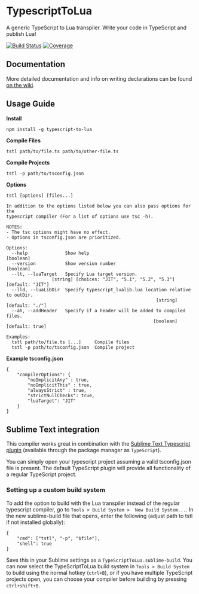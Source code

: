 # TypescriptToLua
A generic TypeScript to Lua transpiler. Write your code in TypeScript and publish Lua!

[![Build Status](https://travis-ci.org/Perryvw/TypescriptToLua.svg?branch=master)](https://travis-ci.org/Perryvw/TypescriptToLua) [![Coverage](https://codecov.io/gh/perryvw/typescripttolua/branch/master/graph/badge.svg)](https://codecov.io/gh/perryvw/typescripttolua)

## Documentation
More detailed documentation and info on writing declarations can be found [on the wiki](https://github.com/Perryvw/TypescriptToLua/wiki).

## Usage Guide

**Install**

`npm install -g typescript-to-lua`

**Compile Files**

`tstl path/to/file.ts path/to/other-file.ts`

**Compile Projects**

`tstl -p path/to/tsconfig.json`

**Options**
```
tstl [options] [files...]

In addition to the options listed below you can also pass options for the
typescript compiler (For a list of options use tsc -h).

NOTES:
- The tsc options might have no effect.
- Options in tsconfig.json are prioritized.

Options:
  --help              Show help                                        [boolean]
  --version           Show version number                              [boolean]
  --lt, --luaTarget   Specify Lua target version.
                 [string] [choices: "JIT", "5.1", "5.2", "5.3"] [default: "JIT"]
  --lld, --luaLibDir  Specify typescript_lualib.lua location relative to outDir.
                                                        [string] [default: "./"]
  --ah, --addHeader   Specify if a header will be added to compiled files.
                                                       [boolean] [default: true]

Examples:
  tstl path/to/file.ts [...]     Compile files
  tstl -p path/to/tsconfig.json  Compile project
```

**Example tsconfig.json**
```
{
    "compilerOptions": {
        "noImplicitAny" : true,
        "noImplicitThis" : true,
        "alwaysStrict" : true,
        "strictNullChecks": true,
        "luaTarget": "JIT"
    }
}
```

## Sublime Text integration
This compiler works great in combination with the [Sublime Text Typescript plugin](https://github.com/Microsoft/TypeScript-Sublime-Plugin) (available through the package manager as `TypeScript`).

You can simply open your typescript project assuming a valid tsconfig.json file is present. The default TypeScript plugin will provide all functionality of a regular TypeScript project.

### Setting up a custom build system
To add the option to build with the Lua transpiler instead of the regular typescript compiler, go to `Tools > Build System >  New Build System...`. In the new sublime-build file that opens, enter the following (adjust path to tstl if not installed globally):

```
{
    "cmd": ["tstl", "-p", "$file"],
    "shell": true
}
```
Save this in your Sublime settings as a `TypeScriptToLua.sublime-build`. You can now select the TypeScriptToLua build system in `Tools > Build System` to build using the normal hotkey (`ctrl+B`), or if you have multiple TypeScript projects open, you can choose your compiler before building by pressing `ctrl+shift+B`.
